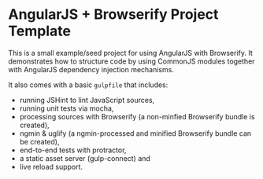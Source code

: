 AngularJS + Browserify Project Template
=======================================

This is a small example/seed project for using AngularJS with Browserify. It demonstrates how to structure code by using CommonJS modules together with AngularJS dependency injection mechanisms.

It also comes with a basic `gulpfile` that includes:

* running JSHint to lint JavaScript sources,
* running unit tests via mocha,
* processing sources with Browserify (a non-minfied Browserify bundle is created),
* ngmin & uglify (a ngmin-processed and minified Browserify bundle can be created),
* end-to-end tests with protractor,
* a static asset server (gulp-connect) and
* live reload support.
